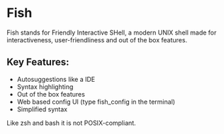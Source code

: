# Fish

Fish stands for Friendly Interactive SHell, a modern UNIX shell made for interactiveness, user-friendliness and out of the box features.

## Key Features:
- Autosuggestions like a IDE
- Syntax highlighting
- Out of the box features
- Web based config UI (type fish_config in the terminal)
- Simplified syntax

Like zsh and bash it is not POSIX-compliant.